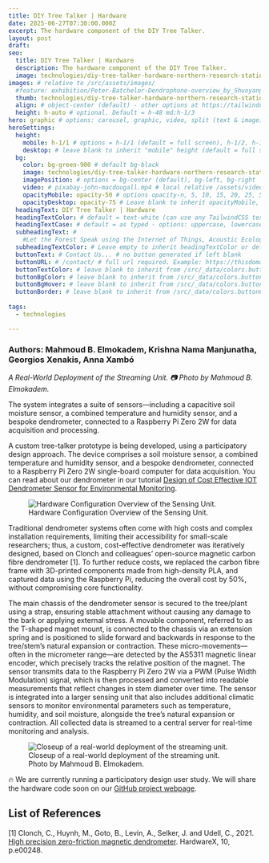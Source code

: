```yaml
---
title: DIY Tree Talker | Hardware
date: 2025-06-27T07:30:00.000Z
excerpt: The hardware component of the DIY Tree Talker.
layout: post
draft:
seo:
  title: DIY Tree Talker | Hardware
  description: The hardware component of the DIY Tree Talker.
  image: technologies/diy-tree-talker-hardware-northern-research-station.jpg
images: # relative to /src/assets/images/
  #feature: exhibition/Peter-Batchelor-Dendrophone-overview_by_Shuoyang_Zheng.jpg
  thumb: technologies/diy-tree-talker-hardware-northern-research-station.jpg
  align: # object-center (default) - other options at https://tailwindcss.com/docs/object-position
  height: h-auto # optional. Default = h-48 md:h-1/3
hero: graphic # options: carousel, graphic, video, split (text & image)
heroSettings:
  height:
    mobile: h-1/1 # options = h-1/1 (default = full screen), h-1/2, h-1/3, h-3/4, h-9/10, h-48 (12rem, 192px), h-56 (14rem, 224px), h-64 (16rem, 256px)
    desktop: # leave blank to inherit "mobile" height (default = full screen)
  bg:
    color: bg-green-900 # default bg-black
    image: technologies/diy-tree-talker-hardware-northern-research-station.jpg # relative to /assets/images/
    imagePosition: # options = bg-center (default), bg-left, bg-right
    video: # pixabay-john-macdougall.mp4 # local relative /assets/video/, or full https://... if remote?
    opacityMobile: opacity-50 # options opacity-n, 5, 10, 15, 20, 25, 50, 75, 100 (default)
    opacityDesktop: opacity-75 # Leave blank to inherit opacityMobile, use same options as opacityMobile
  headingText: DIY Tree Talker | Hardware
  headingTextColor: # default = text-white (can use any TailwindCSS text-[color]-[xxx])
  headingTextCase: # default = as typed - options: uppercase, lowercase, capitalize
  subheadingText: #
    #Let the Forest Speak using the Internet of Things, Acoustic Ecology and Creative AI<br /><span style="color:grey">AHRC-funded project (2023-25) : AH/X011585/1</span>
  subheadingTextColor: # Leave empty to inherit headingTextColor or default (text-white) or use any text-[color]-[xxx]
  buttonText: # Contact Us... # no button generated if left blank
  buttonURL: # /contact/ # full url required. Example: https://thisdomain.com/somepage/
  buttonTextColor: # leave blank to inherit from /src/_data/colors.buttonCustom or buttonDefault
  buttonBgColor: # leave blank to inherit from /src/_data/colors.buttonCustom.bg or buttonDefault.bg
  buttonBgHover: # leave blank to inherit from /src/_data/colors.buttonCustom.bgHover or buttonDefault.bgHover
  buttonBorder: # leave blank to inherit from /src/_data/colors.buttonCustom.border or buttonDefault.border
  
tags:
  - technologies

---
```


### Authors: Mahmoud B. Elmokadem, Krishna Nama Manjunatha, Georgios Xenakis, Anna Xambó

*A Real-World Deployment of the Streaming Unit. 
:camera: *Photo by Mahmoud B. Elmokadem.**



The system integrates a suite of sensors—including a capacitive soil moisture sensor, a combined temperature and humidity sensor, and a bespoke dendrometer, connected to a Raspberry Pi Zero 2W for data acquisition and processing.

A custom tree-talker prototype is being developed, using a participatory design approach. The device comprises a soil moisture sensor, a combined temperature and humidity sensor, and a bespoke dendrometer, connected to a Raspberry Pi Zero 2W single-board computer for data acquisition. You can read about our dendrometer in our tutorial [Design of Cost Effective IOT Dendrometer Sensor for Environmental Monitoring](/2025/05/05/design-of-cost-effective-iot-dendrometer-sensor-for-environmental-monitoring/).

<div class="flex justify-center items-center">
<figure>
<img class="mt-4 mb-4" src="/assets/images/technologies/diy-tree-talker-streaming-unit-hardware.png
" alt="Hardware Configuration Overview of the Sensing Unit.">
<figcaption>Hardware Configuration Overview of the Sensing Unit.</figcaption>
</figure>
</div>

Traditional dendrometer systems often come with high costs and complex installation requirements, limiting their accessibility for small-scale researchers; thus, a custom, cost-effective dendrometer was iteratively designed, based on Clonch and colleagues’ open-source magnetic carbon fibre dendrometer [1]. To further reduce costs, we replaced the carbon fibre frame with 3D-printed components made from high-density PLA, and captured data using the Raspberry Pi, reducing the overall cost by 50%, without compromising core functionality.
 
The main chassis of the dendrometer sensor is secured to the tree/plant using a strap, ensuring stable attachment without causing any damage to the bark or applying external stress. A movable component, referred to as the T-shaped magnet mount, is connected to the chassis via an extension spring and is positioned to slide forward and backwards in response to the tree/stem’s natural expansion or contraction. These micro-movements—often in the micrometer range—are detected by the AS5311 magnetic linear encoder, which precisely tracks the relative position of the magnet. The sensor transmits data to the Raspberry Pi Zero 2W via a PWM (Pulse Width Modulation) signal, which is then processed and converted into readable measurements that reflect changes in stem diameter over time. The sensor is integrated into a larger sensing unit that also includes additional climatic sensors to monitor environmental parameters such as temperature, humidity, and soil moisture, alongside the tree’s natural expansion or contraction. All collected data is streamed to a central server for real-time monitoring and analysis.

<div class="flex justify-center items-center">
<figure>
<img class="mt-4 mb-4" src="/assets/images/technologies/diy-tree-talker-hardware-northern-research-station-closeup.jpg
" alt="Closeup of a real-world deployment of the streaming unit.">
<figcaption>Closeup of a real-world deployment of the streaming unit. Photo by Mahmoud B. Elmokadem.</figcaption>
</figure>
</div>

:fire: We are currently running a participatory design user study. We will share the hardware code soon on our [GitHub project webpage](https://github.com/orgs/sensingtheforest/repositories).

## List of References


[1] Clonch, C., Huynh, M., Goto, B., Levin, A., Selker, J. and Udell, C., 2021. [High precision zero-friction magnetic dendrometer](https://www.sciencedirect.com/science/article/pii/S246806722100078X). HardwareX, 10, p.e00248. 